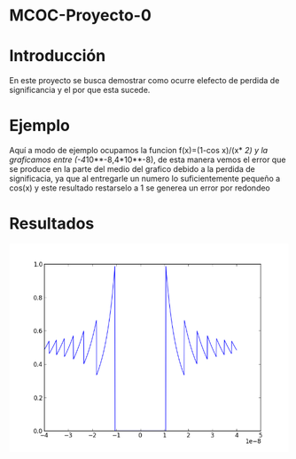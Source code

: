 # MCOC-Proyecto-0


Introducción
==============

En este proyecto se busca demostrar como ocurre elefecto de perdida de significancia y el por que esta sucede. 


Ejemplo
==============


Aquí a modo de ejemplo ocupamos la funcion f(x)=(1-cos x)/(x* *2) y la graficamos entre (-4*10**-8,4*10**-8), de esta manera vemos el error que se produce en la parte del medio del grafico debido a la perdida de significacia, ya que  al entregarle un numero lo suficientemente pequeño a cos(x) y este resultado restarselo a 1 se generea un error por redondeo    



Resultados
==============


![Results](loss-of-significance.png)



